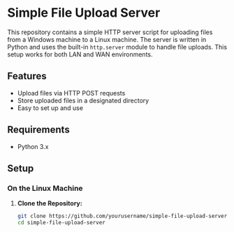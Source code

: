 # Simple File Upload Server

This repository contains a simple HTTP server script for uploading files from a Windows machine to a Linux machine. The server is written in Python and uses the built-in `http.server` module to handle file uploads. This setup works for both LAN and WAN environments.

## Features

- Upload files via HTTP POST requests
- Store uploaded files in a designated directory
- Easy to set up and use

## Requirements

- Python 3.x

## Setup

### On the Linux Machine

1. **Clone the Repository:**

   ```sh
   git clone https://github.com/yourusername/simple-file-upload-server.git
   cd simple-file-upload-server
